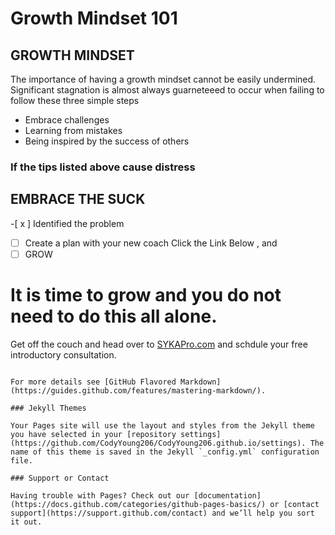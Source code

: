 # Growth Mindset 101

## GROWTH MINDSET

The importance of having a growth mindset cannot be easily undermined. Significant stagnation is almost always guarneteeed to occur when failing to follow these three simple steps

- Embrace challenges
- Learning from mistakes
- Being inspired by the success of others

### If the tips listed above cause distress 
## EMBRACE THE SUCK 
 -[ x ] Identified the problem
 -[   ] Create a plan with your new coach Click the Link Below , and 
 -[   ] GROW

# It is time to grow and you do not need to do this all alone.
Get off the couch and head over to [SYKAPro.com](https://sykapro.com) and schdule your free introductory consultation.



```

For more details see [GitHub Flavored Markdown](https://guides.github.com/features/mastering-markdown/).

### Jekyll Themes

Your Pages site will use the layout and styles from the Jekyll theme you have selected in your [repository settings](https://github.com/CodyYoung206/CodyYoung206.github.io/settings). The name of this theme is saved in the Jekyll `_config.yml` configuration file.

### Support or Contact

Having trouble with Pages? Check out our [documentation](https://docs.github.com/categories/github-pages-basics/) or [contact support](https://support.github.com/contact) and we’ll help you sort it out.
